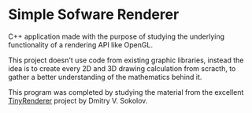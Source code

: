 # Simple Sofware Renderer

C++ application made with the purpose of studying the underlying functionality of a rendering API like OpenGL. 

This project doesn't use code from existing graphic libraries, instead the idea is to create every 2D and 3D drawing calculation from scracth, to gather a better understanding of the mathematics behind it.

This program was completed by studying the material from the excellent [TinyRenderer](https://github.com/ssloy/tinyrenderer) project by Dmitry V. Sokolov.

